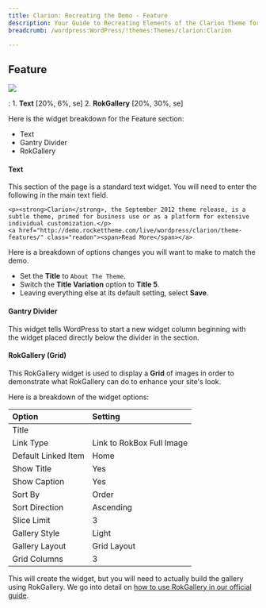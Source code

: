 ```yaml
---
title: Clarion: Recreating the Demo - Feature
description: Your Guide to Recreating Elements of the Clarion Theme for WordPress
breadcrumb: /wordpress:WordPress/!themes:Themes/clarion:Clarion

---
```


Feature
-----

![][demo]

:   1. **Text** [20%, 6%, se]
    2. **RokGallery** [20%, 30%, se]

Here is the widget breakdown for the Feature section:

* Text
* Gantry Divider
* RokGallery

#### Text

This section of the page is a standard text widget. You will need to enter the following in the main text field.

~~~
<p><strong>Clarion</strong>, the September 2012 theme release, is a subtle theme, primed for business use or as a platform for extensive individual customization.</p>
<a href="http://demo.rockettheme.com/live/wordpress/clarion/theme-features/" class="readon"><span>Read More</span></a>
~~~

Here is a breakdown of options changes you will want to make to match the demo.

* Set the **Title** to `About The Theme`.
* Switch the **Title Variation** option to **Title 5**.
* Leaving everything else at its default setting, select **Save**.

#### Gantry Divider

This widget tells WordPress to start a new widget column beginning with the widget placed directly below the divider in the section.

#### RokGallery (Grid)

This RokGallery widget is used to display a **Grid** of images in order to demonstrate what RokGallery can do to enhance your site's look.

Here is a breakdown of the widget options: 

| Option              | Setting                   |
| :----------         | :----------               |
| Title               |                           |
| Link Type           | Link to RokBox Full Image |
| Default Linked Item | Home                      |
| Show Title          | Yes                       |
| Show Caption        | Yes                       |
| Sort By             | Order                     |
| Sort Direction      | Ascending                 |
| Slice Limit         | 3                         |
| Gallery Style       | Light                     |
| Gallery Layout      | Grid Layout               |
| Grid Columns        | 3                         |

This will create the widget, but you will need to actually build the gallery using RokGallery. We go into detail on [how to use RokGallery in our official guide][rokgallery].

[rokgallery]: ../../plugins/rokgallery
[demo]: assets/demo_4.jpeg
